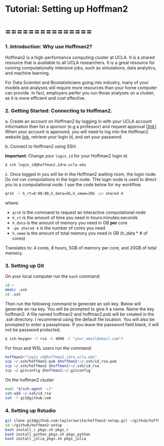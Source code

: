 # Tutorial: Setting up Hoffman2
# ===============

### 1. Introduction: Why use Hoffman2?

Hoffman2 is a high-performance computing cluster at UCLA. It is a shared resource that is available to all UCLA researchers. It is a great resource for running computationally intensive jobs, such as simulations, data analytics, and machine learning.

For Data Scientist and Biostatisticians going into industry, many of your models and analyses will require more resources than your home computer can provide. In fact, employers perfer you run those analyses on a cluster, as it is more efficient and cost effective.

### 2. Getting Started: Connecting to Hoffman2.

a. Create an account on Hoffman2 by logging in with your UCLA account information then list a sponsor (e.g a professor) and request approval [[link](https://www.hoffman2.idre.ucla.edu/Accounts/Accounts.html#requesting-an-account)]. When your account is approved, you will need to log into the Hoffman2 website [link](https://sim.idre.ucla.edu/), retrieve your login id, and set your password.

b. Connect to Hoffman2 using SSH. 

**Important:** Change your `login_id` for your Hoffman2 login id.
```bash
$ ssh login_id@hoffman2.idre.ucla.edu
```

c. Once logged in you will be in the Hoffman2 waiting room, the login node. Do not run computations in the login node. THe login node is used to direct you to a computational node. I use the code below for my workflow.

```bash
qrsh -l h_rt=8:00:00,h_data=5G,h_vmem=20G -pe shared 4
```
where:
- `qrsh` is the command to request an interactive computational node
- `h_rt` is the amount of time you need in hours:minutes:seconds
- `h_data` is the amount of memory you need in GB **per** core
- `-pe shared 4` is the number of cores you need
- `h_vmem` is the amount of total memory you need in GB (h_data * # of cores)

Translates to: 4 cores, 8 hours, 5GB of memory per core, and 20GB of total memory.

### 3. Setting up Git

On your local computer run the `bash` command:

```bash
cd ~
mkdir .ssh
cd .ssh
```

Then run the following command to generate an ssh key. Below will generate an rsa key. You will be prompted to give it a name. Name the key hoffman2. A file named hoffman2 and hoffman2.pub will be created in the .ssh directory. I recommend using the default file location. You will also be prompted to enter a passphrase. If you leave the password field blank, it will not be password protected.

```bash
$ ssh-keygen -t rsa -b 4096 -C "your_email@email.com"!
```

For linux and WSL users run the command:
```bash
hoffman2="login_id@hoffman2.idre.ucla.edu"
scp ~/.ssh/hoffman2.pub $hoffman2:~/.ssh/id_rsa.pub
scp ~/.ssh/hoffman2 $hoffman2:~/.ssh/id_rsa
scp ~/.gitconfig $hoffman2:~/.gitconfig
```

On the hoffman2 cluster
```bash
eval "$(ssh-agent -s)"
ssh-add ~/.ssh/id_rsa
ssh -T git@github.com
```

### 4. Setting up Rstudio
```bash
git clone git@github.com:taylorswrite/hoffman2-setup.git ~/github/hoffman2-setup
cd ~/github/hoffman2-setup
bash install_r_pkgs.sh pkgs_r
bash install_python_pkgs.sh pkgs_python
bash install_julia_pkgs.sh pkgs_julia
```







